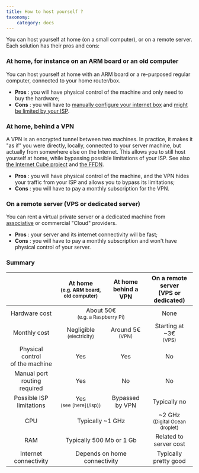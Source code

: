 ```yaml
---
title: How to host yourself ?
taxonomy:
    category: docs
---
```


You can host yourself at home (on a small computer), or on a remote server. Each solution has their pros and cons:

### At home, for instance on an ARM board or an old computer

You can host yourself at home with an ARM board or a re-purposed regular computer, connected to your home router/box.

- **Pros**  : you will have physical control of the machine and only need to buy the hardware;
- **Cons**  : you will have to [manually configure your internet box](isp_box_config) and [might be limited by your ISP](isp).

### At home, behind a VPN

A VPN is an encrypted tunnel between two machines. In practice, it makes it "as if" you were directly, locally, connected to your server machine, but actually from somewhere else on the Internet. This allows you to still host yourself at home, while bypassing possible limitations of your ISP. See also [the Internet Cube project](https://internetcu.be/) and [the FFDN](https://www.ffdn.org/).

- **Pros** : you will have physical control of the machine, and the VPN hides your traffic from your ISP and allows you to bypass its limitations;
- **Cons** : you will have to pay a monthly subscription for the VPN.

### On a remote server (VPS or dedicated server)

You can rent a virtual private server or a dedicated machine from [associative](https://db.ffdn.org/) or commercial "Cloud" providers.

- **Pros** : your server and its internet connectivity will be fast;
- **Cons** : you will have to pay a monthly subscription and won't have physical control of your server.

### Summary

<table class="table">
    <thead>
      <tr>
        <th></th>
        <th style="text-align:center;">At home<br><small>(e.g. ARM board, old computer)</small></th>
        <th style="text-align:center;">At home<br>behind a VPN</th>
        <th style="text-align:center;">On a remote server<br>(VPS or dedicated)</th>
      </tr>
    </thead>
    <tbody>
      <tr>
        <td style="text-align:center;">Hardware cost</td>
        <td style="text-align:center;" class="warning"  colspan="2">About 50€ <br><small>(e.g. a Raspberry Pi)</small></td>
        <td style="text-align:center;" class="success">None</td>
      </tr>
      <tr>
        <td style="text-align:center;">Monthly cost</td>
        <td style="text-align:center;" class="success">Negligible<br><small>(electricity)</small></td>
        <td style="text-align:center;" class="warning">Around 5€ <br><small>(VPN)</small></td>
        <td style="text-align:center;" class="warning">Starting at ~3€ <br><small>(VPS)</small></td>
      </tr>
      <tr>
        <td style="text-align:center;">Physical control<br>of the machine</td>
        <td style="text-align:center;" class="success">Yes</td>
        <td style="text-align:center;" class="success">Yes</td>
        <td style="text-align:center;" class="danger">No</td>
      </tr>
      <tr>
        <td style="text-align:center;">Manual port <br>routing required</td>
        <td style="text-align:center;" class="warning">Yes</td>
        <td style="text-align:center;" class="success">No</td>
        <td style="text-align:center;" class="success">No</td>
      </tr>
      <tr>
        <td style="text-align:center;">Possible ISP limitations</td>
        <td style="text-align:center;" class="danger">Yes <br><small>(see [here](/isp))</small></td>
        <td style="text-align:center;" class="success">Bypassed by VPN</td>
        <td style="text-align:center;" class="success">Typically no</td>
      </tr>
      <tr>
        <td style="text-align:center;">CPU</td>
        <td style="text-align:center;" class="warning" colspan="2">Typically ~1 GHz</td>
        <td style="text-align:center;" class="success">~2 GHz <br><small>(Digital Ocean droplet)</small></td>
      </tr>
      <tr>
        <td style="text-align:center;">RAM</td>
        <td style="text-align:center;" class="warning" colspan="2">Typically 500 Mb or 1 Gb</td>
        <td style="text-align:center;" class="warning">Related to server cost</td>
      </tr>
      <tr>
        <td style="text-align:center;">Internet connectivity</td>
        <td style="text-align:center;" class="warning" colspan="2">Depends on home connectivity</td>
        <td style="text-align:center;" class="success">Typically pretty good</td>
      </tr>
    </tbody>
</table>
